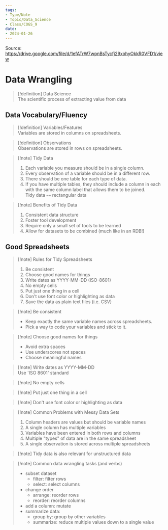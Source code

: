 ```yaml
---  
tags:  
- Type/Note  
- Topic/Data_Science  
- Class/COGS_9  
date:  
- 2024-01-26  
---  
```

  
Source: https://drive.google.com/file/d/1efATrW7wpnBsTycfj29xohyOkkR0VFD1/view  
  
# Data Wrangling  
  
> [!definition] Data Science  
> The scientific process of extracting value from data  
  
## Data Vocabulary/Fluency  
  
> [!definition] Variables/Features  
> Variables are stored in columns on spreadsheets.  
  
> [!definition] Observations  
> Observations are stored in rows on spreadsheets.  
  
> [!note] Tidy Data  
> 1. Each variable you measure should be in a single column.  
> 2. Every observation of a variable should be in a different row.  
> 3. There should be one table for each type of data.  
> 4. If you have multiple tables, they should include a column in each with the same column label that allows them to be joined.  
> Tidy data `==` rectangular data  
  
> [!note] Benefits of Tidy Data  
> 1. Consistent data structure  
> 2. Foster tool development  
> 3. Require only a small set of tools to be learned  
> 4. Allow for datasets to be combined (much like in an RDB!)  
  
## Good Spreadsheets  
  
> [!note] Rules for Tidy Spreadsheets  
> 1. Be consistent  
> 2. Choose good names for things  
> 3. Write dates as YYYY-MM-DD (ISO-8601)  
> 4. No empty cells  
> 5. Put just one thing in a cell  
> 6. Don't use font color or highlighting as data  
> 7. Save the data as plain text files (i.e. CSV)  
  
> [!note] Be consistent  
> - Keep exactly the same variable names across spreadsheets.  
> - Pick a way to code your variables and stick to it.  
  
> [!note] Choose good names for things  
> - Avoid extra spaces  
> - Use underscores not spaces  
> - Choose meaningful names  
  
> [!note] Write dates as YYYY-MM-DD  
> Use 'ISO 8601' standard  
  
> [!note] No empty cells  
  
> [!note] Put just one thing in a cell  
  
> [!note] Don't use font color or highlighting as data  
  
> [!note] Common Problems with Messy Data Sets  
> 1. Column headers are values but should be variable names  
> 2. A single column has multiple variables  
> 3. Variables have been entered in both rows and columns  
> 4. Multiple "types" of data are in the same spreadsheet  
> 5. A single observation is stored across multiple spreadsheets  
  
> [!note] Tidy data is also relevant for unstructured data  
  
> [!note] Common data wrangling tasks (and verbs)  
> - subset dataset  
> 	- filter: filter rows  
> 	- select: select columns  
> - change order  
> 	- arrange: reorder rows  
> 	- reorder: reorder columns  
> - add a column: mutate  
> - summarize data:  
> 	- group by: group by other variables  
> 	- summarize: reduce multiple values down to a single value  
